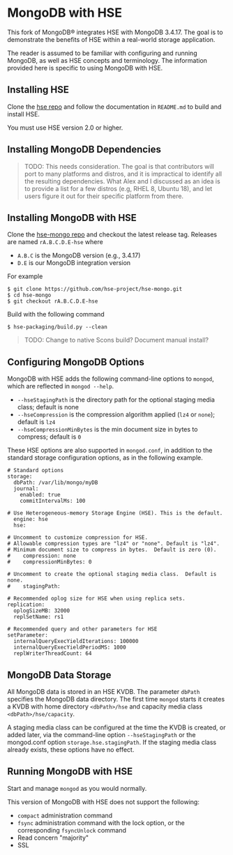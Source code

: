 # MongoDB with HSE

This fork of MongoDB&reg; integrates HSE with MongoDB 3.4.17.  The goal is
to demonstrate the benefits of HSE within a real-world storage application.

The reader is assumed to be familiar with configuring and running MongoDB,
as well as HSE concepts and terminology.
The information provided here is specific to using MongoDB with HSE.


## Installing HSE

Clone the [hse repo](https://github.com/hse-project/hse)
and follow the documentation in `README.md` to build and install HSE.

You must use HSE version 2.0 or higher.


## Installing MongoDB Dependencies

> TODO: This needs consideration.  The goal is that contributors will
> port to many platforms and distros, and it is impractical to identify
> all the resulting dependencies.  What Alex and I discussed as an idea
> is to provide a list for a few distros (e.g, RHEL 8, Ubuntu 18), and let
> users figure it out for their specific platform from there.


## Installing MongoDB with HSE

Clone the [hse-mongo repo](https://github.com/hse-project/hse-mongo)
and checkout the latest release tag.  Releases are named `rA.B.C.D.E-hse` where

* `A.B.C` is the MongoDB version (e.g., 3.4.17)
* `D.E` is our MongoDB integration version

For example

    $ git clone https://github.com/hse-project/hse-mongo.git
    $ cd hse-mongo
    $ git checkout rA.B.C.D.E-hse

Build with the following command

    $ hse-packaging/build.py --clean


> TODO: Change to native Scons build?  Document manual install?


## Configuring MongoDB Options

MongoDB with HSE adds the following command-line options to `mongod`,
which are reflected in `mongod --help`.

* `--hseStagingPath` is the directory path for the optional staging media class; default is none
* `--hseCompression` is the compression algorithm applied (`lz4` or `none`); default is `lz4`
* `--hseCompressionMinBytes` is the min document size in bytes to compress; default is `0`

These HSE options are also supported in `mongod.conf`, in addition
to the standard storage configuration options, as in the following example.

    # Standard options
    storage:
      dbPath: /var/lib/mongo/myDB
      journal:
        enabled: true
        commitIntervalMs: 100

    # Use Heterogeneous-memory Storage Engine (HSE). This is the default.
      engine: hse
      hse:

    # Uncomment to customize compression for HSE.
    # Allowable compression types are "lz4" or "none". Default is "lz4".
    # Minimum document size to compress in bytes.  Default is zero (0).
    #    compression: none
    #    compressionMinBytes: 0

    # Uncomment to create the optional staging media class.  Default is none.
    #    stagingPath:

    # Recommended oplog size for HSE when using replica sets.
    replication:
      oplogSizeMB: 32000
      replSetName: rs1

    # Recommended query and other parameters for HSE
    setParameter:
      internalQueryExecYieldIterations: 100000
      internalQueryExecYieldPeriodMS: 1000
      replWriterThreadCount: 64


## MongoDB Data Storage

All MongoDB data is stored in an HSE KVDB.  The parameter `dbPath` specifies
the MongoDB data directory.  The first time `mongod` starts it creates
a KVDB with home directory `<dbPath>/hse` and capacity media class
`<dbPath>/hse/capacity`.

A staging media class can be configured at the time the KVDB is created,
or added later, via the command-line option `--hseStagingPath` or the
mongod.conf option `storage.hse.stagingPath`.  If the staging media class
already exists, these options have no effect.


## Running MongoDB with HSE

Start and manage `mongod` as you would normally.

This version of MongoDB with HSE does not support the following:

* `compact` administration command
* `fsync` administration command with the lock option, or the
corresponding `fsyncUnlock` command
* Read concern "majority"
* SSL

